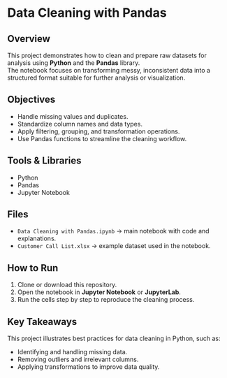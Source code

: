 # Data Cleaning with Pandas

## Overview
This project demonstrates how to clean and prepare raw datasets for analysis using **Python** and the **Pandas** library.  
The notebook focuses on transforming messy, inconsistent data into a structured format suitable for further analysis or visualization.

## Objectives
- Handle missing values and duplicates.
- Standardize column names and data types.
- Apply filtering, grouping, and transformation operations.
- Use Pandas functions to streamline the cleaning workflow.

## Tools & Libraries
- Python
- Pandas
- Jupyter Notebook

## Files
- `Data Cleaning with Pandas.ipynb` → main notebook with code and explanations.
- `Customer Call List.xlsx` → example dataset used in the notebook.

## How to Run
1. Clone or download this repository.  
2. Open the notebook in **Jupyter Notebook** or **JupyterLab**.  
3. Run the cells step by step to reproduce the cleaning process.  

## Key Takeaways
This project illustrates best practices for data cleaning in Python, such as:
- Identifying and handling missing data.
- Removing outliers and irrelevant columns.
- Applying transformations to improve data quality.
